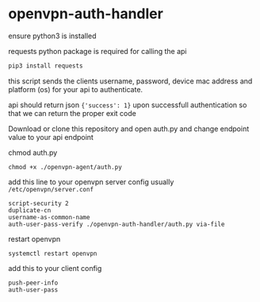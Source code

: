 # openvpn-auth-handler

ensure python3 is installed

requests python package is required for calling the api
```bash
pip3 install requests
```

this script sends the clients username, password, device mac address and platform (os)  for your api to authenticate.

api should return json 
```{'success': 1}``` 
upon successfull authentication 
so that we can return the proper exit code

Download or clone this repository
and open auth.py and change endpoint value to your api endpoint

chmod auth.py
```
chmod +x ./openvpn-agent/auth.py
```

add this line to your openvpn server config
usually `/etc/openvpn/server.conf`
```
script-security 2
duplicate-cn
username-as-common-name
auth-user-pass-verify ./openvpn-auth-handler/auth.py via-file
```

restart openvpn
```
systemctl restart openvpn
```

add this to your client config 
```
push-peer-info
auth-user-pass
```
